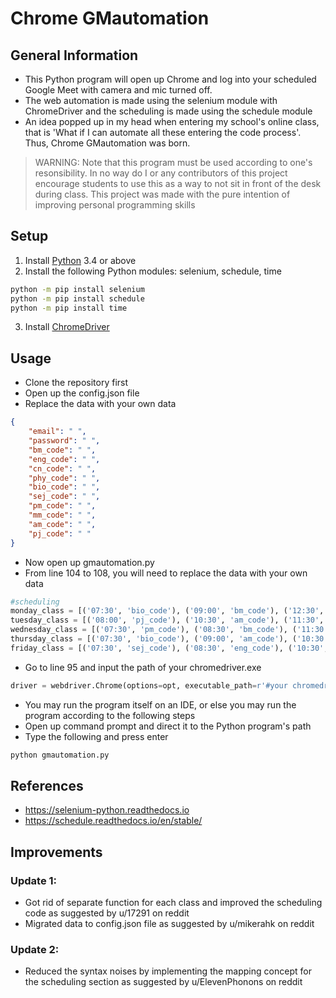 # Chrome GMautomation

## General Information
- This Python program will open up Chrome and log into your scheduled Google Meet with camera and mic turned off.
- The web automation is made using the selenium module with ChromeDriver and the scheduling is made using the schedule module
- An idea popped up in my head when entering my school's online class, that is 'What if I can automate all these entering the code process'. Thus, Chrome GMautomation was born.

> WARNING: Note that this program must be used according to one's resonsibility. In no way do I or any contributors of this project encourage students to use this as a way to not sit in front of the desk during class. This project was made with the pure intention of improving personal programming skills


## Setup
1. Install [Python](https://www.python.org/downloads/) 3.4 or above
2. Install the following Python modules: selenium, schedule, time
```bash
python -m pip install selenium
python -m pip install schedule
python -m pip install time

```
3. Install [ChromeDriver](https://sites.google.com/a/chromium.org/chromedriver/downloads)


## Usage
- Clone the repository first
- Open up the config.json file
- Replace the data with your own data
```json
{
    "email": " ",
    "password": " ",
    "bm_code": " ",
    "eng_code": " ",
    "cn_code": " ",
    "phy_code": " ",
    "bio_code": " ",
    "sej_code": " ",
    "pm_code": " ",
    "mm_code": " ",
    "am_code": " ",
    "pj_code": " "
}
```
- Now open up gmautomation.py
- From line 104 to 108, you will need to replace the data with your own data
```python
#scheduling
monday_class = [('07:30', 'bio_code'), ('09:00', 'bm_code'), ('12:30', 'phy_code')]
tuesday_class = [('08:00', 'pj_code'), ('10:30', 'am_code'), ('11:30', 'mm_code')] 
wednesday_class = [('07:30', 'pm_code'), ('08:30', 'bm_code'), ('11:30', 'phy_code'), ('12:30', 'eng_code')]
thursday_class = [('07:30', 'bio_code'), ('09:00', 'am_code'), ('10:30', 'cn_code'), ('11:30', 'pm_code')]
friday_class = [('07:30', 'sej_code'), ('08:30', 'eng_code'), ('10:30', 'mm_code'), ('11:30', 'pm_code')]
```
- Go to line 95 and input the path of your chromedriver.exe
```python
driver = webdriver.Chrome(options=opt, executable_path=r'#your chromedriver.exe path')
```
- You may run the program itself on an IDE, or else you may run the program according to the following steps
- Open up command prompt and direct it to the Python program's path
- Type the following and press enter
```bash
python gmautomation.py
```


## References
- https://selenium-python.readthedocs.io
- https://schedule.readthedocs.io/en/stable/


## Improvements
### Update 1:
- Got rid of separate function for each class and improved the scheduling code as suggested by u/17291 on reddit
- Migrated data to config.json file as suggested by u/mikerahk on reddit

### Update 2:
- Reduced the syntax noises by implementing the mapping concept for the scheduling section as suggested by u/ElevenPhonons on reddit
